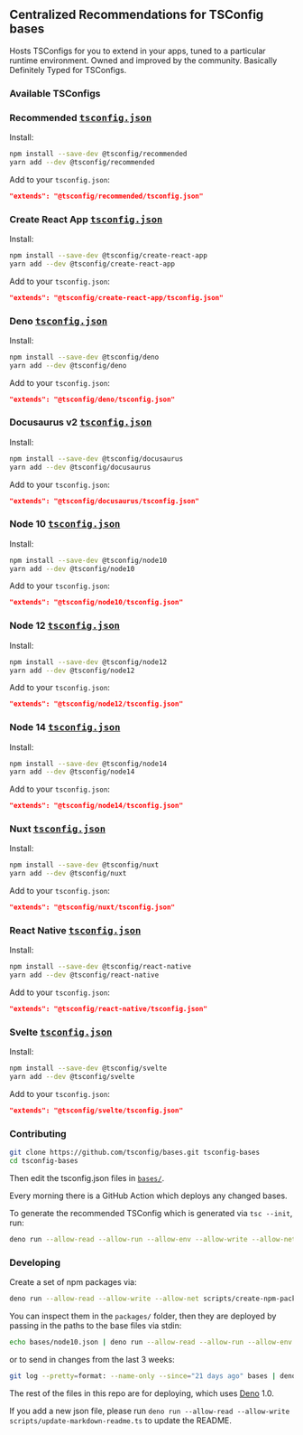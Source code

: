 ## Centralized Recommendations for TSConfig bases

Hosts TSConfigs for you to extend in your apps, tuned to a particular runtime environment. Owned and improved by the community. 
Basically Definitely Typed for TSConfigs.

### Available TSConfigs

<!-- AUTO -->
### Recommended <kbd><a href="./bases/recommended.json">tsconfig.json</a></kbd>

Install:

```sh
npm install --save-dev @tsconfig/recommended
yarn add --dev @tsconfig/recommended
```

Add to your `tsconfig.json`:

```json
"extends": "@tsconfig/recommended/tsconfig.json"
```
### Create React App <kbd><a href="./bases/create-react-app.json">tsconfig.json</a></kbd>

Install:

```sh
npm install --save-dev @tsconfig/create-react-app
yarn add --dev @tsconfig/create-react-app
```

Add to your `tsconfig.json`:

```json
"extends": "@tsconfig/create-react-app/tsconfig.json"
```
### Deno <kbd><a href="./bases/deno.json">tsconfig.json</a></kbd>

Install:

```sh
npm install --save-dev @tsconfig/deno
yarn add --dev @tsconfig/deno
```

Add to your `tsconfig.json`:

```json
"extends": "@tsconfig/deno/tsconfig.json"
```
### Docusaurus v2 <kbd><a href="./bases/docusaurus.json">tsconfig.json</a></kbd>

Install:

```sh
npm install --save-dev @tsconfig/docusaurus
yarn add --dev @tsconfig/docusaurus
```

Add to your `tsconfig.json`:

```json
"extends": "@tsconfig/docusaurus/tsconfig.json"
```
### Node 10 <kbd><a href="./bases/node10.json">tsconfig.json</a></kbd>

Install:

```sh
npm install --save-dev @tsconfig/node10
yarn add --dev @tsconfig/node10
```

Add to your `tsconfig.json`:

```json
"extends": "@tsconfig/node10/tsconfig.json"
```
### Node 12 <kbd><a href="./bases/node12.json">tsconfig.json</a></kbd>

Install:

```sh
npm install --save-dev @tsconfig/node12
yarn add --dev @tsconfig/node12
```

Add to your `tsconfig.json`:

```json
"extends": "@tsconfig/node12/tsconfig.json"
```
### Node 14 <kbd><a href="./bases/node14.json">tsconfig.json</a></kbd>

Install:

```sh
npm install --save-dev @tsconfig/node14
yarn add --dev @tsconfig/node14
```

Add to your `tsconfig.json`:

```json
"extends": "@tsconfig/node14/tsconfig.json"
```
### Nuxt <kbd><a href="./bases/nuxt.json">tsconfig.json</a></kbd>

Install:

```sh
npm install --save-dev @tsconfig/nuxt
yarn add --dev @tsconfig/nuxt
```

Add to your `tsconfig.json`:

```json
"extends": "@tsconfig/nuxt/tsconfig.json"
```
### React Native <kbd><a href="./bases/react-native.json">tsconfig.json</a></kbd>

Install:

```sh
npm install --save-dev @tsconfig/react-native
yarn add --dev @tsconfig/react-native
```

Add to your `tsconfig.json`:

```json
"extends": "@tsconfig/react-native/tsconfig.json"
```
### Svelte <kbd><a href="./bases/svelte.json">tsconfig.json</a></kbd>

Install:

```sh
npm install --save-dev @tsconfig/svelte
yarn add --dev @tsconfig/svelte
```

Add to your `tsconfig.json`:

```json
"extends": "@tsconfig/svelte/tsconfig.json"
```

<!-- /AUTO -->

### Contributing

```sh
git clone https://github.com/tsconfig/bases.git tsconfig-bases
cd tsconfig-bases
```

Then edit the tsconfig.json files in [`bases/`](./bases).

Every morning there is a GitHub Action which deploys any changed bases.

To generate the recommended TSConfig which is generated via `tsc --init`, run:

```sh
deno run --allow-read --allow-run --allow-env --allow-write --allow-net scripts/generate-recommend.ts
```

### Developing

Create a set of npm packages via:

```sh
deno run --allow-read --allow-write --allow-net scripts/create-npm-packages.ts
```

You can inspect them in the `packages/` folder, then they are deployed by passing in the paths to the base files via stdin: 

```sh
echo bases/node10.json | deno run --allow-read --allow-run --allow-env scripts/deploy-npm-packages.ts
```

or to send in changes from the last 3 weeks:

```sh
git log --pretty=format: --name-only --since="21 days ago" bases | deno run --allow-read --allow-run --allow-env scripts/deploy-npm-packages.ts
```

The rest of the files in this repo are for deploying, which uses [Deno](https://deno.land) 1.0.

If you add a new json file, please run `deno run --allow-read --allow-write scripts/update-markdown-readme.ts` to update the README.
